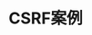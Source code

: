 <!--
 * @Description: 
 * @Date: 2019-08-12 15:29:26
 * @LastEditors: phoebus
 * @LastEditTime: 2019-08-12 15:29:31
 -->
# CSRF案例

